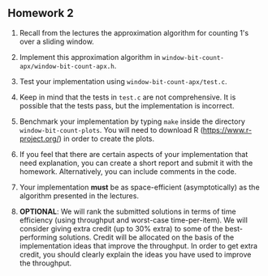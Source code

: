 Homework 2
----------

1. Recall from the lectures the approximation algorithm for counting 1's over a sliding window.

2. Implement this approximation algorithm in `window-bit-count-apx/window-bit-count-apx.h`.

3. Test your implementation using `window-bit-count-apx/test.c`.

4. Keep in mind that the tests in `test.c` are not comprehensive. It is possible that the tests pass, but the implementation is incorrect.

5. Benchmark your implementation by typing `make` inside the directory `window-bit-count-plots`. You will need to download R (https://www.r-project.org/) in order to create the plots.

6. If you feel that there are certain aspects of your implementation that need explanation, you can create a short report and submit it with the homework. Alternatively, you can include comments in the code.

7. Your implementation **must** be as space-efficient (asymptotically) as the algorithm presented in the lectures.

8. **OPTIONAL**: We will rank the submitted solutions in terms of time efficiency (using throughput and worst-case time-per-item). We will consider giving extra credit (up to 30% extra) to some of the best-performing solutions. Credit will be allocated on the basis of the implementation ideas that improve the throughput. In order to get extra credit, you should clearly explain the ideas you have used to improve the throughput.